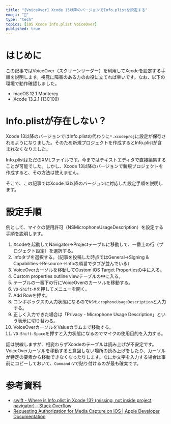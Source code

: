 ```yaml
---
title: "[VoiceOver] Xcode 13以降のバージョンでInfo.plistを設定する"
emoji: "🔖"
type: "tech"
topics: [iOS Xcode Info.plist VoiceOver]
published: true
---
```

# はじめに

この記事ではVoiceOver（スクリーンリーダー）を利用してXcodeを設定する手順を説明します。視覚に障害のある方のお役に立てれば幸いです。なお、以下の環境で動作確認しました。

- macOS 12.1 Monterey
- Xcode 13.2.1 (13C100)

# Info.plistが存在しない？

Xcode 13以降のバージョンではInfo.plistの代わりに`*.xcodeproj`に設定が保存されるようになりました。そのため新規プロジェクトを作成するとInfo.plistが含まれなくなりました。

Info.plistはただのXMLファイルです。今まではテキストエディタで直接編集することが可能でした。しかし、Xcode 13以降のバージョンで新規プロジェクトを作成すると、その方法は使えません。

そこで、この記事ではXcode 13以降のバージョンに対応した設定手順を説明します。

# 設定手順

例として、マイクの使用許可（NSMicrophoneUsageDescription）を設定する手順を説明します。

1. Xcodeを起動してNavigator→Projectテーブルに移動して、一番上の行（プロジェクト設定）を選択する。
2. Infoタブを選択する。（記事を投稿した時点ではGeneral→Signing & Capabilities→Resource→Infoの順番でタブが並んでいる）
3. VoiceOverカーソルを移動してCustom iOS Target Propertiesの中に入る。
4. Custom properties outline viewテーブルの中に入る。
5. テーブルの一番下の行にVoiceOverのカーソルを移動する。
6. `VO-Shift-M`を押してメニューを開く。
7. Add Rowを押す。
8. コンボボックスの入力状態になるので`NSMicrophoneUsageDescription`と入力する。
9. 正しく入力できた場合は「Privacy - Microphone Usage Description」という表示に切り替わる。
10. VoiceOverカーソルをValueカラムまで移動する。
11. `VO-Shift-Space`を押すと入力状態になるのでマイクの使用目的を入力する。

話は脱線しますが、相変わらずXcodeのテーブルは読み上げが不安定です。VoiceOverカーソルを移動すると意図しない場所の読み上げをしたり、カーソルが特定の要素から移動できなくなったりします。なにか文字を入力する場合は事前にコピーしておいて、`Command-V`で貼り付けるのが最も確実です。

# 参考資料

- [swift - Where is Info.plist in Xcode 13? (missing, not inside project navigator) - Stack Overflow](https://stackoverflow.com/questions/67896404/where-is-info-plist-in-xcode-13-missing-not-inside-project-navigator)
- [Requesting Authorization for Media Capture on iOS | Apple Developer Documentation](https://developer.apple.com/documentation/avfoundation/cameras_and_media_capture/requesting_authorization_for_media_capture_on_ios)
